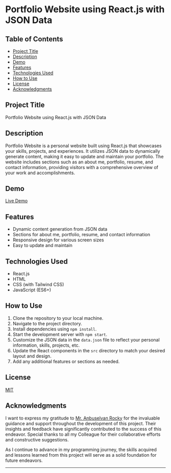# Portfolio Website using React.js with JSON Data

## Table of Contents

- [Project Title](#project-title)
- [Description](#description)
- [Demo](#demo)
- [Features](#features)
- [Technologies Used](#technologies-used)
- [How to Use](#how-to-use)
- [License](#license)
- [Acknowledgments](#acknowledgments)

## Project Title

Portfolio Website using React.js with JSON Data

## Description

Portfolio Website is a personal website built using React.js that showcases your skills, projects, and experiences. It utilizes JSON data to dynamically generate content, making it easy to update and maintain your portfolio. The website includes sections such as an about me, portfolio, resume, and contact information, providing visitors with a comprehensive overview of your work and accomplishments.

## Demo

[Live Demo](https://02-reactjs-swetha-portfolio.netlify.app/)

## Features

- Dynamic content generation from JSON data
- Sections for about me, portfolio, resume, and contact information
- Responsive design for various screen sizes
- Easy to update and maintain

## Technologies Used

- React.js
- HTML
- CSS (with Tailwind CSS)
- JavaScript (ES6+)

## How to Use

1. Clone the repository to your local machine.
2. Navigate to the project directory.
3. Install dependencies using `npm install`.
4. Start the development server with `npm start`.
5. Customize the JSON data in the `data.json` file to reflect your personal information, skills, projects, etc.
6. Update the React components in the `src` directory to match your desired layout and design.
7. Add any additional features or sections as needed.

## License

[MIT](./LICENSE.md)

## Acknowledgments

I want to express my gratitude to [Mr. Anbuselvan Rocky](https://github.com/anburocky3) for the invaluable guidance and support throughout the development of this project. Their insights and feedback have significantly contributed to the success of this endeavor. Special thanks to all my Colleague for their collaborative efforts and constructive suggestions.

As I continue to advance in my programming journey, the skills acquired and lessons learned from this project will serve as a solid foundation for future endeavors.

---
